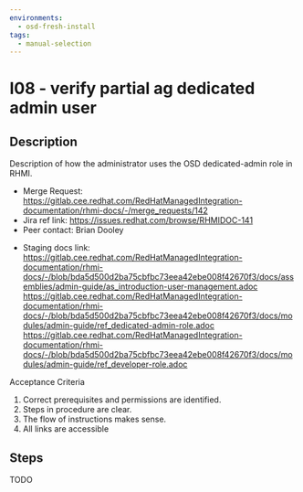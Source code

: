 ```yaml
---
environments:
  - osd-fresh-install
tags:
  - manual-selection
---
```


# I08 - verify partial ag dedicated admin user

## Description

Description of how the administrator uses the OSD dedicated-admin role in RHMI.

- Merge Request: https://gitlab.cee.redhat.com/RedHatManagedIntegration-documentation/rhmi-docs/-/merge_requests/142
- Jira ref link: https://issues.redhat.com/browse/RHMIDOC-141
- Peer contact: Brian Dooley

* Staging docs link:
  https://gitlab.cee.redhat.com/RedHatManagedIntegration-documentation/rhmi-docs/-/blob/bda5d500d2ba75cbfbc73eea42ebe008f42670f3/docs/assemblies/admin-guide/as_introduction-user-management.adoc
  https://gitlab.cee.redhat.com/RedHatManagedIntegration-documentation/rhmi-docs/-/blob/bda5d500d2ba75cbfbc73eea42ebe008f42670f3/docs/modules/admin-guide/ref_dedicated-admin-role.adoc
  https://gitlab.cee.redhat.com/RedHatManagedIntegration-documentation/rhmi-docs/-/blob/bda5d500d2ba75cbfbc73eea42ebe008f42670f3/docs/modules/admin-guide/ref_developer-role.adoc

Acceptance Criteria

1. Correct prerequisites and permissions are identified.
2. Steps in procedure are clear.
3. The flow of instructions makes sense.
4. All links are accessible

## Steps

TODO
